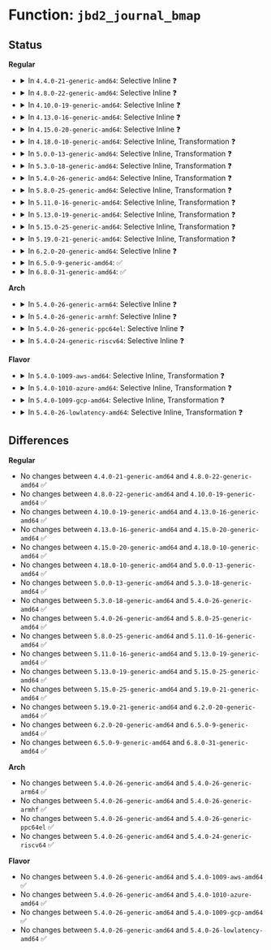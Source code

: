 # Function: <code>jbd2_journal_bmap</code>

## Status
<b>Regular</b>
<ul>
<li>
<details>
<summary>In <code>4.4.0-21-generic-amd64</code>: Selective Inline ❓</summary>

```c
int jbd2_journal_bmap(journal_t * journal, long unsigned int blocknr, long long unsigned int * retp)
```

```json
{
  "name": "jbd2_journal_bmap",
  "collision_type": "Unique Global",
  "inline_type": "Selective",
  "funcs": [
    {
      "addr": 18446744071581933632,
      "name": "jbd2_journal_bmap",
      "external": true,
      "loc": "fs/jbd2/journal.c:775",
      "file": "fs/jbd2/journal.c",
      "inline": "not declared, inlined",
      "caller_inline": [],
      "caller_func": [
        "fs/jbd2/recovery.c:jread",
        "fs/jbd2/recovery.c:jread",
        "fs/jbd2/journal.c:jbd2_journal_init_inode"
      ]
    }
  ],
  "symbols": [
    {
      "addr": 18446744071581933632,
      "name": "jbd2_journal_bmap",
      "section": ".text",
      "bind": "STB_GLOBAL",
      "size": 116
    }
  ]
}
```
</details>
</li>
<li>
<details>
<summary>In <code>4.8.0-22-generic-amd64</code>: Selective Inline ❓</summary>

```c
int jbd2_journal_bmap(journal_t * journal, long unsigned int blocknr, long long unsigned int * retp)
```

```json
{
  "name": "jbd2_journal_bmap",
  "collision_type": "Unique Global",
  "inline_type": "Selective",
  "funcs": [
    {
      "addr": 18446744071582120208,
      "name": "jbd2_journal_bmap",
      "external": true,
      "loc": "fs/jbd2/journal.c:777",
      "file": "fs/jbd2/journal.c",
      "inline": "not declared, inlined",
      "caller_inline": [],
      "caller_func": [
        "fs/jbd2/recovery.c:jread",
        "fs/jbd2/recovery.c:jread",
        "fs/jbd2/journal.c:jbd2_journal_init_inode"
      ]
    }
  ],
  "symbols": [
    {
      "addr": 18446744071582120208,
      "name": "jbd2_journal_bmap",
      "section": ".text",
      "bind": "STB_GLOBAL",
      "size": 116
    }
  ]
}
```
</details>
</li>
<li>
<details>
<summary>In <code>4.10.0-19-generic-amd64</code>: Selective Inline ❓</summary>

```c
int jbd2_journal_bmap(journal_t * journal, long unsigned int blocknr, long long unsigned int * retp)
```

```json
{
  "name": "jbd2_journal_bmap",
  "collision_type": "Unique Global",
  "inline_type": "Selective",
  "funcs": [
    {
      "addr": 18446744071582210448,
      "name": "jbd2_journal_bmap",
      "external": true,
      "loc": "fs/jbd2/journal.c:777",
      "file": "fs/jbd2/journal.c",
      "inline": "not declared, inlined",
      "caller_inline": [],
      "caller_func": [
        "fs/jbd2/recovery.c:jread",
        "fs/jbd2/recovery.c:jread"
      ]
    }
  ],
  "symbols": [
    {
      "addr": 18446744071582210448,
      "name": "jbd2_journal_bmap",
      "section": ".text",
      "bind": "STB_GLOBAL",
      "size": 116
    }
  ]
}
```
</details>
</li>
<li>
<details>
<summary>In <code>4.13.0-16-generic-amd64</code>: Selective Inline ❓</summary>

```c
int jbd2_journal_bmap(journal_t * journal, long unsigned int blocknr, long long unsigned int * retp)
```

```json
{
  "name": "jbd2_journal_bmap",
  "collision_type": "Unique Global",
  "inline_type": "Selective",
  "funcs": [
    {
      "addr": 18446744071582295840,
      "name": "jbd2_journal_bmap",
      "external": true,
      "loc": "fs/jbd2/journal.c:799",
      "file": "fs/jbd2/journal.c",
      "inline": "not declared, inlined",
      "caller_inline": [],
      "caller_func": [
        "fs/jbd2/recovery.c:jread",
        "fs/jbd2/recovery.c:jread"
      ]
    }
  ],
  "symbols": [
    {
      "addr": 18446744071582295840,
      "name": "jbd2_journal_bmap",
      "section": ".text",
      "bind": "STB_GLOBAL",
      "size": 116
    }
  ]
}
```
</details>
</li>
<li>
<details>
<summary>In <code>4.15.0-20-generic-amd64</code>: Selective Inline ❓</summary>

```c
int jbd2_journal_bmap(journal_t * journal, long unsigned int blocknr, long long unsigned int * retp)
```

```json
{
  "name": "jbd2_journal_bmap",
  "collision_type": "Unique Global",
  "inline_type": "Selective",
  "funcs": [
    {
      "addr": 18446744071582444912,
      "name": "jbd2_journal_bmap",
      "external": true,
      "loc": "fs/jbd2/journal.c:815",
      "file": "fs/jbd2/journal.c",
      "inline": "not declared, inlined",
      "caller_inline": [],
      "caller_func": [
        "fs/jbd2/recovery.c:jread",
        "fs/jbd2/recovery.c:jread"
      ]
    }
  ],
  "symbols": [
    {
      "addr": 18446744071582444912,
      "name": "jbd2_journal_bmap",
      "section": ".text",
      "bind": "STB_GLOBAL",
      "size": 116
    }
  ]
}
```
</details>
</li>
<li>
<details>
<summary>In <code>4.18.0-10-generic-amd64</code>: Selective Inline, Transformation ❓</summary>

```c
int jbd2_journal_bmap(journal_t * journal, long unsigned int blocknr, long long unsigned int * retp)
```

```json
{
  "name": "jbd2_journal_bmap",
  "collision_type": "Unique Global",
  "inline_type": "Selective",
  "funcs": [
    {
      "addr": 0,
      "name": "jbd2_journal_bmap",
      "external": true,
      "loc": "fs/jbd2/journal.c:812",
      "file": "fs/jbd2/journal.c",
      "inline": "not declared, inlined",
      "caller_inline": [],
      "caller_func": [
        "fs/jbd2/recovery.c:jread",
        "fs/jbd2/recovery.c:jread"
      ]
    }
  ],
  "symbols": [
    {
      "addr": 18446744071582639255,
      "name": "jbd2_journal_bmap.cold.53",
      "section": ".text",
      "bind": "STB_LOCAL",
      "size": 53
    },
    {
      "addr": 18446744071582634832,
      "name": "jbd2_journal_bmap",
      "section": ".text",
      "bind": "STB_GLOBAL",
      "size": 70
    }
  ]
}
```
</details>
</li>
<li>
<details>
<summary>In <code>5.0.0-13-generic-amd64</code>: Selective Inline, Transformation ❓</summary>

```c
int jbd2_journal_bmap(journal_t * journal, long unsigned int blocknr, long long unsigned int * retp)
```

```json
{
  "name": "jbd2_journal_bmap",
  "collision_type": "Unique Global",
  "inline_type": "Selective",
  "funcs": [
    {
      "addr": 18446744071582740999,
      "name": "jbd2_journal_bmap",
      "external": true,
      "loc": "fs/jbd2/journal.c:812",
      "file": "fs/jbd2/journal.c",
      "inline": "not declared, inlined",
      "caller_inline": [],
      "caller_func": [
        "fs/jbd2/recovery.c:jread",
        "fs/jbd2/recovery.c:jread"
      ]
    }
  ],
  "symbols": [
    {
      "addr": 18446744071582740999,
      "name": "jbd2_journal_bmap.cold.54",
      "section": ".text",
      "bind": "STB_LOCAL",
      "size": 53
    },
    {
      "addr": 18446744071582736576,
      "name": "jbd2_journal_bmap",
      "section": ".text",
      "bind": "STB_GLOBAL",
      "size": 70
    }
  ]
}
```
</details>
</li>
<li>
<details>
<summary>In <code>5.3.0-18-generic-amd64</code>: Selective Inline, Transformation ❓</summary>

```c
int jbd2_journal_bmap(journal_t * journal, long unsigned int blocknr, long long unsigned int * retp)
```

```json
{
  "name": "jbd2_journal_bmap",
  "collision_type": "Unique Global",
  "inline_type": "Selective",
  "funcs": [
    {
      "addr": 18446744071582914943,
      "name": "jbd2_journal_bmap",
      "external": true,
      "loc": "fs/jbd2/journal.c:795",
      "file": "fs/jbd2/journal.c",
      "inline": "not declared, inlined",
      "caller_inline": [],
      "caller_func": [
        "fs/jbd2/recovery.c:jread",
        "fs/jbd2/recovery.c:jread"
      ]
    }
  ],
  "symbols": [
    {
      "addr": 18446744071582914943,
      "name": "jbd2_journal_bmap.cold",
      "section": ".text",
      "bind": "STB_LOCAL",
      "size": 53
    },
    {
      "addr": 18446744071582910448,
      "name": "jbd2_journal_bmap",
      "section": ".text",
      "bind": "STB_GLOBAL",
      "size": 73
    }
  ]
}
```
</details>
</li>
<li>
<details>
<summary>In <code>5.4.0-26-generic-amd64</code>: Selective Inline, Transformation ❓</summary>

```c
int jbd2_journal_bmap(journal_t * journal, long unsigned int blocknr, long long unsigned int * retp)
```

```json
{
  "name": "jbd2_journal_bmap",
  "collision_type": "Unique Global",
  "inline_type": "Selective",
  "funcs": [
    {
      "addr": 18446744071583021519,
      "name": "jbd2_journal_bmap",
      "external": true,
      "loc": "fs/jbd2/journal.c:793",
      "file": "fs/jbd2/journal.c",
      "inline": "not declared, inlined",
      "caller_inline": [],
      "caller_func": [
        "fs/jbd2/recovery.c:jread",
        "fs/jbd2/recovery.c:jread"
      ]
    }
  ],
  "symbols": [
    {
      "addr": 18446744071583021519,
      "name": "jbd2_journal_bmap.cold",
      "section": ".text",
      "bind": "STB_LOCAL",
      "size": 53
    },
    {
      "addr": 18446744071583017008,
      "name": "jbd2_journal_bmap",
      "section": ".text",
      "bind": "STB_GLOBAL",
      "size": 73
    }
  ]
}
```
</details>
</li>
<li>
<details>
<summary>In <code>5.8.0-25-generic-amd64</code>: Selective Inline, Transformation ❓</summary>

```c
int jbd2_journal_bmap(journal_t * journal, long unsigned int blocknr, long long unsigned int * retp)
```

```json
{
  "name": "jbd2_journal_bmap",
  "collision_type": "Unique Global",
  "inline_type": "Selective",
  "funcs": [
    {
      "addr": 18446744071583334306,
      "name": "jbd2_journal_bmap",
      "external": true,
      "loc": "fs/jbd2/journal.c:792",
      "file": "fs/jbd2/journal.c",
      "inline": "not declared, inlined",
      "caller_inline": [
        "fs/jbd2/journal.c:jbd2_journal_next_log_block"
      ],
      "caller_func": [
        "fs/jbd2/recovery.c:jread",
        "fs/jbd2/journal.c:jbd2_journal_next_log_block"
      ]
    }
  ],
  "symbols": [
    {
      "addr": 18446744071583338818,
      "name": "jbd2_journal_bmap.part.0",
      "section": ".text",
      "bind": "STB_LOCAL",
      "size": 65
    },
    {
      "addr": 18446744071583338899,
      "name": "jbd2_journal_bmap.cold",
      "section": ".text",
      "bind": "STB_LOCAL",
      "size": 16
    },
    {
      "addr": 18446744071583334400,
      "name": "jbd2_journal_bmap",
      "section": ".text",
      "bind": "STB_GLOBAL",
      "size": 129
    }
  ]
}
```
</details>
</li>
<li>
<details>
<summary>In <code>5.11.0-16-generic-amd64</code>: Selective Inline, Transformation ❓</summary>

```c
int jbd2_journal_bmap(journal_t * journal, long unsigned int blocknr, long long unsigned int * retp)
```

```json
{
  "name": "jbd2_journal_bmap",
  "collision_type": "Unique Global",
  "inline_type": "Selective",
  "funcs": [
    {
      "addr": 18446744071591350928,
      "name": "jbd2_journal_bmap",
      "external": true,
      "loc": "fs/jbd2/journal.c:971",
      "file": "fs/jbd2/journal.c",
      "inline": "not declared, inlined",
      "caller_inline": [],
      "caller_func": [
        "fs/jbd2/recovery.c:jread",
        "fs/jbd2/journal.c:jbd2_fc_get_buf",
        "fs/jbd2/journal.c:jbd2_journal_next_log_block"
      ]
    }
  ],
  "symbols": [
    {
      "addr": 18446744071591350928,
      "name": "jbd2_journal_bmap.cold",
      "section": ".text",
      "bind": "STB_LOCAL",
      "size": 53
    },
    {
      "addr": 18446744071583451632,
      "name": "jbd2_journal_bmap",
      "section": ".text",
      "bind": "STB_GLOBAL",
      "size": 129
    }
  ]
}
```
</details>
</li>
<li>
<details>
<summary>In <code>5.13.0-19-generic-amd64</code>: Selective Inline, Transformation ❓</summary>

```c
int jbd2_journal_bmap(journal_t * journal, long unsigned int blocknr, long long unsigned int * retp)
```

```json
{
  "name": "jbd2_journal_bmap",
  "collision_type": "Unique Global",
  "inline_type": "Selective",
  "funcs": [
    {
      "addr": 18446744071591293812,
      "name": "jbd2_journal_bmap",
      "external": true,
      "loc": "fs/jbd2/journal.c:971",
      "file": "fs/jbd2/journal.c",
      "inline": "not declared, inlined",
      "caller_inline": [],
      "caller_func": [
        "fs/jbd2/recovery.c:jread",
        "fs/jbd2/journal.c:jbd2_fc_get_buf",
        "fs/jbd2/journal.c:jbd2_journal_next_log_block"
      ]
    }
  ],
  "symbols": [
    {
      "addr": 18446744071591293812,
      "name": "jbd2_journal_bmap.cold",
      "section": ".text",
      "bind": "STB_LOCAL",
      "size": 53
    },
    {
      "addr": 18446744071583474048,
      "name": "jbd2_journal_bmap",
      "section": ".text",
      "bind": "STB_GLOBAL",
      "size": 129
    }
  ]
}
```
</details>
</li>
<li>
<details>
<summary>In <code>5.15.0-25-generic-amd64</code>: Selective Inline, Transformation ❓</summary>

```c
int jbd2_journal_bmap(journal_t * journal, long unsigned int blocknr, long long unsigned int * retp)
```

```json
{
  "name": "jbd2_journal_bmap",
  "collision_type": "Unique Global",
  "inline_type": "Selective",
  "funcs": [
    {
      "addr": 18446744071592275116,
      "name": "jbd2_journal_bmap",
      "external": true,
      "loc": "fs/jbd2/journal.c:963",
      "file": "fs/jbd2/journal.c",
      "inline": "not declared, inlined",
      "caller_inline": [],
      "caller_func": [
        "fs/jbd2/recovery.c:jread",
        "fs/jbd2/journal.c:__jbd2_journal_erase",
        "fs/jbd2/journal.c:jbd2_fc_get_buf",
        "fs/jbd2/journal.c:jbd2_journal_next_log_block"
      ]
    }
  ],
  "symbols": [
    {
      "addr": 18446744071592275116,
      "name": "jbd2_journal_bmap.cold",
      "section": ".text",
      "bind": "STB_LOCAL",
      "size": 53
    },
    {
      "addr": 18446744071583827216,
      "name": "jbd2_journal_bmap",
      "section": ".text",
      "bind": "STB_GLOBAL",
      "size": 129
    }
  ]
}
```
</details>
</li>
<li>
<details>
<summary>In <code>5.19.0-21-generic-amd64</code>: Selective Inline, Transformation ❓</summary>

```c
int jbd2_journal_bmap(journal_t * journal, long unsigned int blocknr, long long unsigned int * retp)
```

```json
{
  "name": "jbd2_journal_bmap",
  "collision_type": "Unique Global",
  "inline_type": "Selective",
  "funcs": [
    {
      "addr": 18446744071594056978,
      "name": "jbd2_journal_bmap",
      "external": true,
      "loc": "fs/jbd2/journal.c:965",
      "file": "fs/jbd2/journal.c",
      "inline": "not declared, inlined",
      "caller_inline": [],
      "caller_func": [
        "fs/jbd2/recovery.c:jread",
        "fs/jbd2/journal.c:__jbd2_journal_erase",
        "fs/jbd2/journal.c:jbd2_fc_get_buf",
        "fs/jbd2/journal.c:jbd2_journal_next_log_block"
      ]
    }
  ],
  "symbols": [
    {
      "addr": 18446744071594056978,
      "name": "jbd2_journal_bmap.cold",
      "section": ".text",
      "bind": "STB_LOCAL",
      "size": 52
    },
    {
      "addr": 18446744071584394560,
      "name": "jbd2_journal_bmap",
      "section": ".text",
      "bind": "STB_GLOBAL",
      "size": 142
    }
  ]
}
```
</details>
</li>
<li>
<details>
<summary>In <code>6.2.0-20-generic-amd64</code>: Selective Inline ❓</summary>

```c
int jbd2_journal_bmap(journal_t * journal, long unsigned int blocknr, long long unsigned int * retp)
```

```json
{
  "name": "jbd2_journal_bmap",
  "collision_type": "Unique Global",
  "inline_type": "Selective",
  "funcs": [
    {
      "addr": 18446744071585048880,
      "name": "jbd2_journal_bmap",
      "external": true,
      "loc": "fs/jbd2/journal.c:968",
      "file": "fs/jbd2/journal.c",
      "inline": "not declared, inlined",
      "caller_inline": [],
      "caller_func": [
        "fs/jbd2/recovery.c:jread",
        "fs/jbd2/journal.c:__jbd2_journal_erase",
        "fs/jbd2/journal.c:jbd2_fc_get_buf",
        "fs/jbd2/journal.c:jbd2_journal_next_log_block"
      ]
    }
  ],
  "symbols": [
    {
      "addr": 18446744071585048880,
      "name": "jbd2_journal_bmap",
      "section": ".text",
      "bind": "STB_GLOBAL",
      "size": 183
    }
  ]
}
```
</details>
</li>
<li>
<details>
<summary>In <code>6.5.0-9-generic-amd64</code>: ✅</summary>

```c
int jbd2_journal_bmap(journal_t * journal, long unsigned int blocknr, long long unsigned int * retp)
```

```json
{
  "name": "jbd2_journal_bmap",
  "collision_type": "Unique Global",
  "inline_type": "No",
  "funcs": [
    {
      "addr": 18446744071585276784,
      "name": "jbd2_journal_bmap",
      "external": true,
      "loc": "fs/jbd2/journal.c:967",
      "file": "fs/jbd2/journal.c",
      "inline": "seen, unknown",
      "caller_inline": [],
      "caller_func": [
        "fs/jbd2/recovery.c:jread",
        "fs/jbd2/journal.c:__jbd2_journal_erase",
        "fs/jbd2/journal.c:jbd2_fc_get_buf",
        "fs/jbd2/journal.c:jbd2_journal_next_log_block"
      ]
    }
  ],
  "symbols": [
    {
      "addr": 18446744071585276784,
      "name": "jbd2_journal_bmap",
      "section": ".text",
      "bind": "STB_GLOBAL",
      "size": 230
    }
  ]
}
```
</details>
</li>
<li>
<details>
<summary>In <code>6.8.0-31-generic-amd64</code>: ✅</summary>

```c
int jbd2_journal_bmap(journal_t * journal, long unsigned int blocknr, long long unsigned int * retp)
```

```json
{
  "name": "jbd2_journal_bmap",
  "collision_type": "Unique Global",
  "inline_type": "No",
  "funcs": [
    {
      "addr": 18446744071585510336,
      "name": "jbd2_journal_bmap",
      "external": true,
      "loc": "fs/jbd2/journal.c:956",
      "file": "fs/jbd2/journal.c",
      "inline": "seen, unknown",
      "caller_inline": [],
      "caller_func": [
        "fs/jbd2/recovery.c:jread",
        "fs/jbd2/journal.c:__jbd2_journal_erase",
        "fs/jbd2/journal.c:jbd2_fc_get_buf",
        "fs/jbd2/journal.c:jbd2_journal_next_log_block"
      ]
    }
  ],
  "symbols": [
    {
      "addr": 18446744071585510336,
      "name": "jbd2_journal_bmap",
      "section": ".text",
      "bind": "STB_GLOBAL",
      "size": 230
    }
  ]
}
```
</details>
</li>
</ul>
<b>Arch</b>
<ul>
<li>
<details>
<summary>In <code>5.4.0-26-generic-arm64</code>: Selective Inline ❓</summary>

```c
int jbd2_journal_bmap(journal_t * journal, long unsigned int blocknr, long long unsigned int * retp)
```

```json
{
  "name": "jbd2_journal_bmap",
  "collision_type": "Unique Global",
  "inline_type": "Selective",
  "funcs": [
    {
      "addr": 18446603336494709376,
      "name": "jbd2_journal_bmap",
      "external": true,
      "loc": "fs/jbd2/journal.c:793",
      "file": "fs/jbd2/journal.c",
      "inline": "not declared, inlined",
      "caller_inline": [],
      "caller_func": [
        "fs/jbd2/recovery.c:jread",
        "fs/jbd2/recovery.c:jread"
      ]
    }
  ],
  "symbols": [
    {
      "addr": 18446603336494709376,
      "name": "jbd2_journal_bmap",
      "section": ".text",
      "bind": "STB_GLOBAL",
      "size": 160
    }
  ]
}
```
</details>
</li>
<li>
<details>
<summary>In <code>5.4.0-26-generic-armhf</code>: Selective Inline ❓</summary>

```c
int jbd2_journal_bmap(journal_t * journal, long unsigned int blocknr, long long unsigned int * retp)
```

```json
{
  "name": "jbd2_journal_bmap",
  "collision_type": "Unique Global",
  "inline_type": "Selective",
  "funcs": [
    {
      "addr": 3228146172,
      "name": "jbd2_journal_bmap",
      "external": true,
      "loc": "fs/jbd2/journal.c:793",
      "file": "fs/jbd2/journal.c",
      "inline": "not declared, inlined",
      "caller_inline": [],
      "caller_func": [
        "fs/jbd2/recovery.c:jread",
        "fs/jbd2/recovery.c:jread"
      ]
    }
  ],
  "symbols": [
    {
      "addr": 3228146172,
      "name": "jbd2_journal_bmap",
      "section": ".text",
      "bind": "STB_GLOBAL",
      "size": 144
    }
  ]
}
```
</details>
</li>
<li>
<details>
<summary>In <code>5.4.0-26-generic-ppc64el</code>: Selective Inline ❓</summary>

```c
int jbd2_journal_bmap(journal_t * journal, long unsigned int blocknr, long long unsigned int * retp)
```

```json
{
  "name": "jbd2_journal_bmap",
  "collision_type": "Unique Global",
  "inline_type": "Selective",
  "funcs": [
    {
      "addr": 13835058055288530672,
      "name": "jbd2_journal_bmap",
      "external": true,
      "loc": "fs/jbd2/journal.c:793",
      "file": "fs/jbd2/journal.c",
      "inline": "not declared, inlined",
      "caller_inline": [],
      "caller_func": [
        "fs/jbd2/recovery.c:jread",
        "fs/jbd2/recovery.c:jread",
        "fs/jbd2/journal.c:jbd2_journal_next_log_block"
      ]
    }
  ],
  "symbols": [
    {
      "addr": 13835058055288530672,
      "name": "jbd2_journal_bmap",
      "section": ".text",
      "bind": "STB_GLOBAL",
      "size": 216
    }
  ]
}
```
</details>
</li>
<li>
<details>
<summary>In <code>5.4.0-24-generic-riscv64</code>: Selective Inline ❓</summary>

```c
int jbd2_journal_bmap(journal_t * journal, long unsigned int blocknr, long long unsigned int * retp)
```

```json
{
  "name": "jbd2_journal_bmap",
  "collision_type": "Unique Global",
  "inline_type": "Selective",
  "funcs": [
    {
      "addr": 18446743936274061154,
      "name": "jbd2_journal_bmap",
      "external": true,
      "loc": "fs/jbd2/journal.c:793",
      "file": "fs/jbd2/journal.c",
      "inline": "not declared, inlined",
      "caller_inline": [],
      "caller_func": [
        "fs/jbd2/recovery.c:jread",
        "fs/jbd2/recovery.c:jread"
      ]
    }
  ],
  "symbols": [
    {
      "addr": 18446743936274061154,
      "name": "jbd2_journal_bmap",
      "section": ".text",
      "bind": "STB_GLOBAL",
      "size": 134
    }
  ]
}
```
</details>
</li>
</ul>
<b>Flavor</b>
<ul>
<li>
<details>
<summary>In <code>5.4.0-1009-aws-amd64</code>: Selective Inline, Transformation ❓</summary>

```c
int jbd2_journal_bmap(journal_t * journal, long unsigned int blocknr, long long unsigned int * retp)
```

```json
{
  "name": "jbd2_journal_bmap",
  "collision_type": "Unique Global",
  "inline_type": "Selective",
  "funcs": [
    {
      "addr": 18446744071582990255,
      "name": "jbd2_journal_bmap",
      "external": true,
      "loc": "fs/jbd2/journal.c:793",
      "file": "fs/jbd2/journal.c",
      "inline": "not declared, inlined",
      "caller_inline": [],
      "caller_func": [
        "fs/jbd2/recovery.c:jread",
        "fs/jbd2/recovery.c:jread"
      ]
    }
  ],
  "symbols": [
    {
      "addr": 18446744071582990255,
      "name": "jbd2_journal_bmap.cold",
      "section": ".text",
      "bind": "STB_LOCAL",
      "size": 53
    },
    {
      "addr": 18446744071582985744,
      "name": "jbd2_journal_bmap",
      "section": ".text",
      "bind": "STB_GLOBAL",
      "size": 73
    }
  ]
}
```
</details>
</li>
<li>
<details>
<summary>In <code>5.4.0-1010-azure-amd64</code>: Selective Inline, Transformation ❓</summary>

```c
int jbd2_journal_bmap(journal_t * journal, long unsigned int blocknr, long long unsigned int * retp)
```

```json
{
  "name": "jbd2_journal_bmap",
  "collision_type": "Unique Global",
  "inline_type": "Selective",
  "funcs": [
    {
      "addr": 18446744071582927407,
      "name": "jbd2_journal_bmap",
      "external": true,
      "loc": "fs/jbd2/journal.c:793",
      "file": "fs/jbd2/journal.c",
      "inline": "not declared, inlined",
      "caller_inline": [],
      "caller_func": [
        "fs/jbd2/recovery.c:jread",
        "fs/jbd2/recovery.c:jread"
      ]
    }
  ],
  "symbols": [
    {
      "addr": 18446744071582927407,
      "name": "jbd2_journal_bmap.cold",
      "section": ".text",
      "bind": "STB_LOCAL",
      "size": 53
    },
    {
      "addr": 18446744071582922896,
      "name": "jbd2_journal_bmap",
      "section": ".text",
      "bind": "STB_GLOBAL",
      "size": 73
    }
  ]
}
```
</details>
</li>
<li>
<details>
<summary>In <code>5.4.0-1009-gcp-amd64</code>: Selective Inline, Transformation ❓</summary>

```c
int jbd2_journal_bmap(journal_t * journal, long unsigned int blocknr, long long unsigned int * retp)
```

```json
{
  "name": "jbd2_journal_bmap",
  "collision_type": "Unique Global",
  "inline_type": "Selective",
  "funcs": [
    {
      "addr": 18446744071582978863,
      "name": "jbd2_journal_bmap",
      "external": true,
      "loc": "fs/jbd2/journal.c:793",
      "file": "fs/jbd2/journal.c",
      "inline": "not declared, inlined",
      "caller_inline": [],
      "caller_func": [
        "fs/jbd2/recovery.c:jread",
        "fs/jbd2/recovery.c:jread"
      ]
    }
  ],
  "symbols": [
    {
      "addr": 18446744071582978863,
      "name": "jbd2_journal_bmap.cold",
      "section": ".text",
      "bind": "STB_LOCAL",
      "size": 53
    },
    {
      "addr": 18446744071582974352,
      "name": "jbd2_journal_bmap",
      "section": ".text",
      "bind": "STB_GLOBAL",
      "size": 73
    }
  ]
}
```
</details>
</li>
<li>
<details>
<summary>In <code>5.4.0-26-lowlatency-amd64</code>: Selective Inline, Transformation ❓</summary>

```c
int jbd2_journal_bmap(journal_t * journal, long unsigned int blocknr, long long unsigned int * retp)
```

```json
{
  "name": "jbd2_journal_bmap",
  "collision_type": "Unique Global",
  "inline_type": "Selective",
  "funcs": [
    {
      "addr": 18446744071583067962,
      "name": "jbd2_journal_bmap",
      "external": true,
      "loc": "fs/jbd2/journal.c:793",
      "file": "fs/jbd2/journal.c",
      "inline": "not declared, inlined",
      "caller_inline": [],
      "caller_func": [
        "fs/jbd2/recovery.c:jread",
        "fs/jbd2/recovery.c:jread"
      ]
    }
  ],
  "symbols": [
    {
      "addr": 18446744071583067962,
      "name": "jbd2_journal_bmap.cold",
      "section": ".text",
      "bind": "STB_LOCAL",
      "size": 53
    },
    {
      "addr": 18446744071583062992,
      "name": "jbd2_journal_bmap",
      "section": ".text",
      "bind": "STB_GLOBAL",
      "size": 73
    }
  ]
}
```
</details>
</li>
</ul>

## Differences
<b>Regular</b>
<ul>
<li>
No changes between <code>4.4.0-21-generic-amd64</code> and <code>4.8.0-22-generic-amd64</code> ✅
</li>
<li>
No changes between <code>4.8.0-22-generic-amd64</code> and <code>4.10.0-19-generic-amd64</code> ✅
</li>
<li>
No changes between <code>4.10.0-19-generic-amd64</code> and <code>4.13.0-16-generic-amd64</code> ✅
</li>
<li>
No changes between <code>4.13.0-16-generic-amd64</code> and <code>4.15.0-20-generic-amd64</code> ✅
</li>
<li>
No changes between <code>4.15.0-20-generic-amd64</code> and <code>4.18.0-10-generic-amd64</code> ✅
</li>
<li>
No changes between <code>4.18.0-10-generic-amd64</code> and <code>5.0.0-13-generic-amd64</code> ✅
</li>
<li>
No changes between <code>5.0.0-13-generic-amd64</code> and <code>5.3.0-18-generic-amd64</code> ✅
</li>
<li>
No changes between <code>5.3.0-18-generic-amd64</code> and <code>5.4.0-26-generic-amd64</code> ✅
</li>
<li>
No changes between <code>5.4.0-26-generic-amd64</code> and <code>5.8.0-25-generic-amd64</code> ✅
</li>
<li>
No changes between <code>5.8.0-25-generic-amd64</code> and <code>5.11.0-16-generic-amd64</code> ✅
</li>
<li>
No changes between <code>5.11.0-16-generic-amd64</code> and <code>5.13.0-19-generic-amd64</code> ✅
</li>
<li>
No changes between <code>5.13.0-19-generic-amd64</code> and <code>5.15.0-25-generic-amd64</code> ✅
</li>
<li>
No changes between <code>5.15.0-25-generic-amd64</code> and <code>5.19.0-21-generic-amd64</code> ✅
</li>
<li>
No changes between <code>5.19.0-21-generic-amd64</code> and <code>6.2.0-20-generic-amd64</code> ✅
</li>
<li>
No changes between <code>6.2.0-20-generic-amd64</code> and <code>6.5.0-9-generic-amd64</code> ✅
</li>
<li>
No changes between <code>6.5.0-9-generic-amd64</code> and <code>6.8.0-31-generic-amd64</code> ✅
</li>
</ul>
<b>Arch</b>
<ul>
<li>
No changes between <code>5.4.0-26-generic-amd64</code> and <code>5.4.0-26-generic-arm64</code> ✅
</li>
<li>
No changes between <code>5.4.0-26-generic-amd64</code> and <code>5.4.0-26-generic-armhf</code> ✅
</li>
<li>
No changes between <code>5.4.0-26-generic-amd64</code> and <code>5.4.0-26-generic-ppc64el</code> ✅
</li>
<li>
No changes between <code>5.4.0-26-generic-amd64</code> and <code>5.4.0-24-generic-riscv64</code> ✅
</li>
</ul>
<b>Flavor</b>
<ul>
<li>
No changes between <code>5.4.0-26-generic-amd64</code> and <code>5.4.0-1009-aws-amd64</code> ✅
</li>
<li>
No changes between <code>5.4.0-26-generic-amd64</code> and <code>5.4.0-1010-azure-amd64</code> ✅
</li>
<li>
No changes between <code>5.4.0-26-generic-amd64</code> and <code>5.4.0-1009-gcp-amd64</code> ✅
</li>
<li>
No changes between <code>5.4.0-26-generic-amd64</code> and <code>5.4.0-26-lowlatency-amd64</code> ✅
</li>
</ul>
